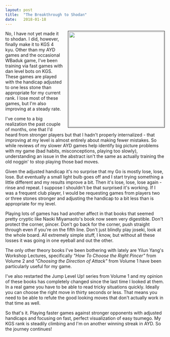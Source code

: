 ```yaml
---
layout: post
title:  "The Breakthrough to Shodan"
date:   2018-01-18
---
```


<image style="float: right; align: center; border: 1px solid black; padding: 2px;
margin-bottom: 0.5em; margin-left: 1em;" width="300" src="http://swannodette.github.io/baduk/assets/images/shodan.jpg" />

No, I have not yet made it to shodan. I did, however, finally make it
to KGS 4 kyu. Other than my AYD games and the occasional WBaduk game,
I've been training via fast games with dan level bots on KGS. These
games are played with the handicap adjusted to one less stone than
appropriate for my current rank. I lose most of these games, but I'm
also improving at a steady rate.

I've come to a big realization the past couple of months, one that I'd
heard from stronger players but that I hadn't properly internalized -
that improving at my level is almost entirely about making fewer
mistakes. So while reviews of my slower AYD games help identify
big picture problems with my game (bad habits, misconceptions, playing
too slowly), understanding an issue in the abstract isn't the same as
actually training the old noggin' to stop playing those bad moves.

Given the adjusted handicap it's no surprise that my Go is mostly
lose, lose, lose. But eventually a small light bulb goes off and I
start trying something a little different and my results improve a
bit. Then it's lose, lose, lose again - rinse and repeat. I suppose I
shouldn't be that surprised it's working. If I was a frequent club
player, I would be requesting games from players two or three stones
stronger and adjusting the handicap to a bit less than is appropriate
for my level.

Playing lots of games has had another affect in that books that seemed
pretty cryptic like Naoki Miyamaoto's book now seem very
digestible. Don't protect the corner, pincer. Don't go back for the
corner, push straight through even if you're on the fifth line. Don't
just blindly play joseki, look at the whole board. All extremely
simple stuff, I know, but without all these losses it was going in one
eyeball and out the other.

The only other theory books I've been bothering with lately are Yilun
Yang's Workshop Lectures, specifically *"How To Choose the Right
Pincer"* from Volume 2 and *"Choosing the Direction of Attack"* from
Volume 1 have been particularly useful for my game.

I've also restarted the Jump Level Up! series from Volume 1 and my
opinion of these books has completely changed since the last time I
looked at them. In a real game you have to be able to read tricky
situations quickly. Ideally you can choose the right move in thirty
seconds or less. That means you need to be able to refute the good looking
moves that don't actually work in that time as well.

So that's it. Playing faster games against stronger opponents with
adjusted handicaps and focusing on fast, perfect visualization of easy
tsumego. My KGS rank is steadily climbing and I'm on another winning
streak in AYD. So the journey continues!

